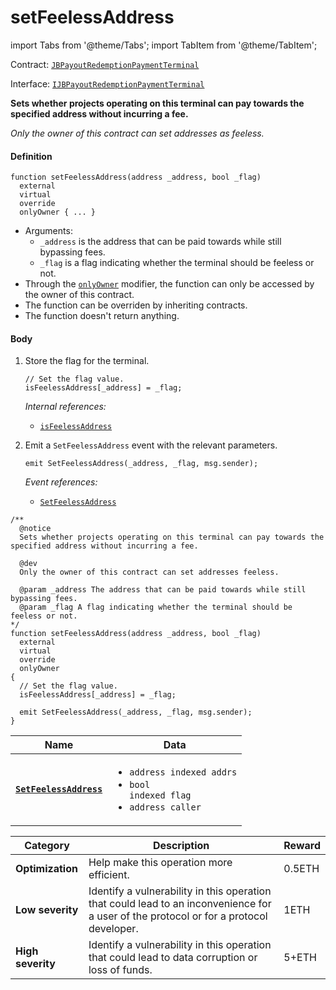 # setFeelessAddress

import Tabs from '@theme/Tabs';
import TabItem from '@theme/TabItem';

Contract: [`JBPayoutRedemptionPaymentTerminal`](/v4/deprecated/v3/deprecated/or-payment-terminals/or-abstract/jbpayoutredemptionpaymentterminal/README.md)​‌

Interface: [`IJBPayoutRedemptionPaymentTerminal`](/v4/deprecated/v3/interfaces/ijbpayoutredemptionpaymentterminal)

<Tabs>
<TabItem value="Step by step" label="Step by step">

**Sets whether projects operating on this terminal can pay towards the specified address without incurring a fee.**

_Only the owner of this contract can set addresses as feeless._

#### Definition

```
function setFeelessAddress(address _address, bool _flag)
  external
  virtual
  override
  onlyOwner { ... }
```

* Arguments:
  * `_address` is the address that can be paid towards while still bypassing fees.
  * `_flag` is a flag indicating whether the terminal should be feeless or not.
* Through the [`onlyOwner`](https://docs.openzeppelin.com/contracts/4.x/api/ownership#Ownable-onlyOwner--) modifier, the function can only be accessed by the owner of this contract.
* The function can be overriden by inheriting contracts.
* The function doesn't return anything.

#### Body

1.  Store the flag for the terminal.

    ```
    // Set the flag value.
    isFeelessAddress[_address] = _flag;
    ```

    _Internal references:_

    * [`isFeelessAddress`](/v4/deprecated/v3/deprecated/or-payment-terminals/or-abstract/jbpayoutredemptionpaymentterminal/properties/isfeelessaddress.md)
2.  Emit a `SetFeelessAddress` event with the relevant parameters.

    ```
    emit SetFeelessAddress(_address, _flag, msg.sender);
    ```

    _Event references:_

    * [`SetFeelessAddress`](/v4/deprecated/v3/deprecated/or-payment-terminals/or-abstract/jbpayoutredemptionpaymentterminal/events/setfeelessaddress.md)

</TabItem>

<TabItem value="Code" label="Code">

```
/**
  @notice
  Sets whether projects operating on this terminal can pay towards the specified address without incurring a fee.

  @dev
  Only the owner of this contract can set addresses feeless.

  @param _address The address that can be paid towards while still bypassing fees.
  @param _flag A flag indicating whether the terminal should be feeless or not.
*/
function setFeelessAddress(address _address, bool _flag)
  external
  virtual
  override
  onlyOwner
{
  // Set the flag value.
  isFeelessAddress[_address] = _flag;

  emit SetFeelessAddress(_address, _flag, msg.sender);
}
```

</TabItem>

<TabItem value="Events" label="Events">

| Name                                          | Data                                                                                                                                                    |
| --------------------------------------------- | ------------------------------------------------------------------------------------------------------------------------------------------------------- |
| [**`SetFeelessAddress`**](/v4/deprecated/v3/deprecated/or-payment-terminals/or-abstract/jbpayoutredemptionpaymentterminal/events/setfeelessaddress.md) | <ul><li><code>address indexed addrs</code></li><li><code>bool indexed flag</code></li><li><code>address caller</code></li></ul> |

</TabItem>

<TabItem value="Bug bounty" label="Bug bounty">

| Category          | Description                                                                                                                            | Reward |
| ----------------- | -------------------------------------------------------------------------------------------------------------------------------------- | ------ |
| **Optimization**  | Help make this operation more efficient.                                                                                               | 0.5ETH |
| **Low severity**  | Identify a vulnerability in this operation that could lead to an inconvenience for a user of the protocol or for a protocol developer. | 1ETH   |
| **High severity** | Identify a vulnerability in this operation that could lead to data corruption or loss of funds.                                        | 5+ETH  |

</TabItem>
</Tabs>
